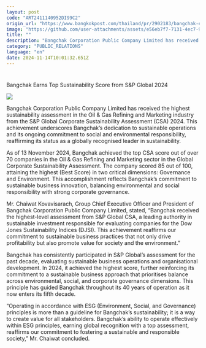 ```yaml
---
layout: post
code: "ART2411140952DI99C2"
origin_url: "https://www.bangkokpost.com/thailand/pr/2902183/bangchak-earns-top-sustainability-score-from-sp-global-2024"
image: "https://github.com/user-attachments/assets/e56eb7f7-7131-4ec7-91bd-535e0c7afdcd"
title: ""
description: "Bangchak Corporation Public Company Limited has received the highest sustainability assessment in the Oil & Gas Refining and Marketing industry from the S&P Global Corporate Sustainability Assessment (CSA) 2024. This achievement underscores Bangchak’s dedication to sustainable operations and its ongoing commitment to social and environmental responsibility, reaffirming its status as a globally recognised leader in sustainability."
category: "PUBLIC_RELATIONS"
language: "en"
date: 2024-11-14T10:01:32.651Z
---
```


# 

Bangchak Earns Top Sustainability Score from S&P Global 2024

![](https://github.com/user-attachments/assets/e9874b04-8381-471f-b6ca-d36ce620ff48)

Bangchak Corporation Public Company Limited has received the highest sustainability assessment in the Oil & Gas Refining and Marketing industry from the S&P Global Corporate Sustainability Assessment (CSA) 2024. This achievement underscores Bangchak’s dedication to sustainable operations and its ongoing commitment to social and environmental responsibility, reaffirming its status as a globally recognised leader in sustainability.

As of 13 November 2024, Bangchak achieved the top CSA score out of over 70 companies in the Oil & Gas Refining and Marketing sector in the Global Corporate Sustainability Assessment. The company scored 85 out of 100, attaining the highest (Best Score) in two critical dimensions: Governance and Environment. This accomplishment reflects Bangchak’s commitment to sustainable business innovation, balancing environmental and social responsibility with strong corporate governance. 

Mr. Chaiwat Kovavisarach, Group Chief Executive Officer and President of Bangchak Corporation Public Company Limited, stated, “Bangchak received the highest-level assessment from S&P Global CSA, a leading authority in sustainable investment responsible for evaluating companies for the Dow Jones Sustainability Indices (DJSI). This achievement reaffirms our commitment to sustainable business practices that not only drive profitability but also promote value for society and the environment.” 

Bangchak has consistently participated in S&P Global’s assessment for the past decade, evaluating sustainable business operations and organisational development. In 2024, it achieved the highest score, further reinforcing its commitment to a sustainable business approach that prioritises balance across environmental, social, and corporate governance dimensions. This principle has guided Bangchak throughout its 40 years of operation as it now enters its fifth decade. 

“Operating in accordance with ESG (Environment, Social, and Governance) principles is more than a guideline for Bangchak’s sustainability; it is a way to create value for all stakeholders. Bangchak’s ability to operate effectively within ESG principles, earning global recognition with a top assessment, reaffirms our commitment to fostering a sustainable and responsible society,” Mr. Chaiwat concluded.